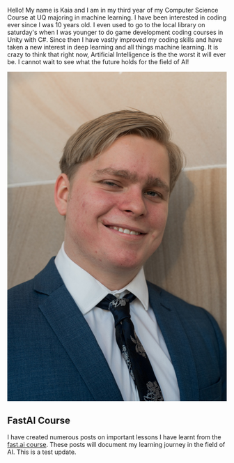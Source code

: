 Hello! My name is Kaia and I am in my third year of my Computer Science Course at UQ majoring in machine learning. I have been interested in coding ever since I was 10 years old. I even used to go to the local library on saturday's when I was younger to do game development coding courses in Unity with C#. Since then I have vastly improved my coding skills and have taken a new interest in deep learning and all things machine learning. It is crazy to think that right now, Artificial Intelligence is the the worst it will ever be. I cannot wait to see what the future holds for the field of AI!

![Image of myself](images/portrait.jpg)

## FastAI Course

I have created numerous posts on important lessons I have learnt from the [fast.ai course](https://www.fast.ai). These posts will document my learning journey in the field of AI. This is a test update.
